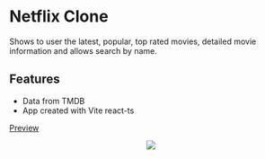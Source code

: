 # Netflix Clone
Shows to user the latest, popular, top rated movies, detailed movie information and allows search by name.

## Features
- Data from TMDB
- App created with Vite react-ts

[Preview](https://redfire314-netflix.vercel.app/)

<div align="center">
  <img align="center" src="https://i.ibb.co/mXJMq8T/react-netflix-clone.jpg" />
</div>
